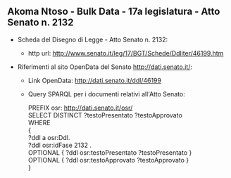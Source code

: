 ## Akoma Ntoso - Bulk Data - 17a legislatura - Atto Senato n. 2132 ##

* Scheda del Disegno di Legge - Atto Senato n. 2132:
	* http url: http://www.senato.it/leg/17/BGT/Schede/Ddliter/46199.htm

* Riferimenti al sito OpenData del Senato http://dati.senato.it/:
	* Link OpenData: http://dati.senato.it/ddl/46199
	* Query SPARQL per i documenti relativi all'Atto Senato:

        PREFIX osr: <http://dati.senato.it/osr/>  
		SELECT DISTINCT ?testoPresentato ?testoApprovato  
		WHERE  
		{  
		    ?ddl a osr:Ddl.  
		    ?ddl osr:idFase 2132 .  
		    OPTIONAL { ?ddl osr:testoPresentato ?testoPresentato }  
		    OPTIONAL { ?ddl osr:testoApprovato ?testoApprovato }  
		}
		